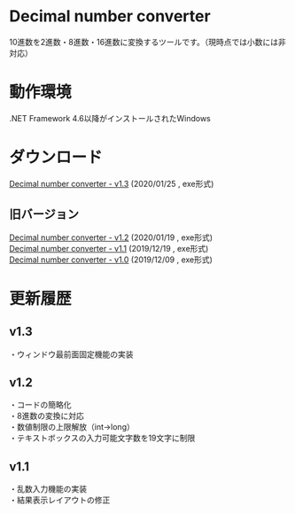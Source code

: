 # Decimal number converter
10進数を2進数・8進数・16進数に変換するツールです。（現時点では小数には非対応）
# 動作環境
.NET Framework 4.6以降がインストールされたWindows
# ダウンロード
[Decimal number converter - v1.3](release/v1.3/Decimal%20number%20converter.exe?raw=true) (2020/01/25 , exe形式)
## 旧バージョン
[Decimal number converter - v1.2](release/v1.2/Decimal%20number%20converter.exe?raw=true) (2020/01/19 , exe形式)<br>
[Decimal number converter - v1.1](release/v1.1/Decimal%20number%20converter.exe?raw=true) (2019/12/19 , exe形式)<br>
[Decimal number converter - v1.0](release/v1.0/Decimal%20number%20converter.exe?raw=true) (2019/12/09 , exe形式)
# 更新履歴
## v1.3
・ウィンドウ最前面固定機能の実装
## v1.2
・コードの簡略化<br>
・8進数の変換に対応<br>
・数値制限の上限解放（int→long）<br>
・テキストボックスの入力可能文字数を19文字に制限<br>
## v1.1
・乱数入力機能の実装<br>
・結果表示レイアウトの修正
